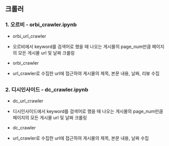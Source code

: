 ## 크롤러
### 1. 오르비 - orbi_crawler.ipynb

- orbi_url_crawler 
- 오르비에서 keyword를 검색어로 했을 때 나오는 게시물의 page_num만큼 페이지의 모든 게시물 url 및 날짜 크롤링

- orbi_crawler
- url_crawler로 수집한 url에 접근하여 게시물의 제목, 본문 내용, 날짜, 리뷰 수집

##
### 2. 디시인사이드 - dc_crawler.ipynb

- dc_url_crawler
- 디시인사이드에서 keyword를 검색어로 했을 때 나오는 게시물의 page_num만큼 페이지의 모든 게시물 url 및 날짜 크롤링

- dc_crawler
- url_crawler로 수집한 url에 접근하여 게시물의 제목, 본문 내용, 날짜 수집
